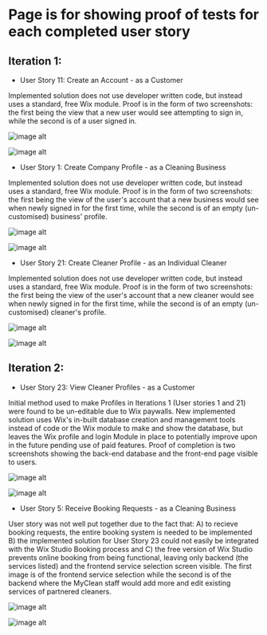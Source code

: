 # Page is for showing proof of tests for each completed user story 

## Iteration 1:

- User Story 11: Create an Account - as a Customer

Implemented solution does not use developer written code, but instead uses a standard, free Wix module. Proof is in the
form of two screenshots: the first being the view that a new user would see attempting to sign in, while the second is 
of a user signed in.

![image alt](./images/11dash1_login_attempt.JPG)

![image alt](./images/11dash2_logged_in_user.JPG)

- User Story 1: Create Company Profile - as a Cleaning Business

Implemented solution does not use developer written code, but instead uses a standard, free Wix module. Proof is in the
form of two screenshots: the first being the view of the user's account that a new business would see when newly signed in for the first time,
while the second is of an empty (un-customised) business' profile.

![image alt](./images/21and1dash1_website_account_info.JPG)

![image alt](./images/21and1dash2_website_profile_page.JPG)

- User Story 21: Create Cleaner Profile - as an Individual Cleaner

Implemented solution does not use developer written code, but instead uses a standard, free Wix module. Proof is in the
form of two screenshots: the first being the view of the user's account that a new cleaner would see when newly signed in for the first time,
while the second is of an empty (un-customised) cleaner's profile.

![image alt](./images/21and1dash1_website_account_info.JPG)

![image alt](./images/21and1dash2_website_profile_page.JPG)

## Iteration 2:

- User Story 23: View Cleaner Profiles - as a Customer

Initial method used to make Profiles in Iterations 1 (User stories 1 and 21) were found to be un-editable due to Wix paywalls. 
New implemented solution uses Wix's in-built database creation and management tools instead of code or the Wix module to 
make and show the database, but leaves the Wix profile and login Module in place to potentially improve upon in the future
pending use of paid features. Proof of completion is two screenshots showing the back-end database and the front-end
page visible to users.

![image alt](./images/23dash1_backend_of_member_roles.JPG)

![image alt](./images/23dash2_find_a_cleaner_page.JPG)

- User Story 5: Receive Booking Requests - as a Cleaning Business

User story was not well put together due to the fact that: A) to recieve booking requests, the entire booking system is needed to be implemented B) the implemented solution for User Story 23 could not easily be integrated with the Wix Studio Booking process and C) the free version of Wix Studio prevents online booking from being functional, leaving only backend (the services listed) and the frontend service selection screen visible. The first image is of the frontend service selection while the second is of the backend where the MyClean staff would add more and edit existing services of partnered cleaners.

![image alt](./images/5dash1_booking_frontend.JPG)

![image alt](./images/5dash2_booking_backend.JPG)
